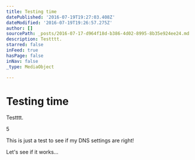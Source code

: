 ```yaml
---
title: Testing time
datePublished: '2016-07-19T19:27:03.408Z'
dateModified: '2016-07-19T19:26:57.275Z'
author: []
sourcePath: _posts/2016-07-17-d964f18d-b386-4d02-8995-8b35e924ee24.md
description: Testttt.
starred: false
inFeed: true
hasPage: false
inNav: false
_type: MediaObject

---
```

# Testing time

Testttt.

5

This is just a test to see if my DNS settings are right!

Let's see if it works...